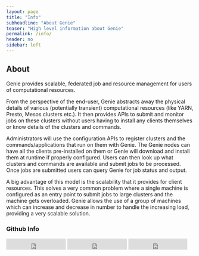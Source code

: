 ```yaml
---
layout: page
title: "Info"
subheadline: "About Genie"
teaser: "High level information about Genie"
permalink: /info/
header: no
sidebar: left
---
```


## About

Genie provides scalable, federated job and resource management for users of computational resources.

From the perspective of the end-user, Genie abstracts away the physical details of various (potentially transient) computational resources (like YARN, Presto, Mesos clusters etc.). It then provides APIs to submit and monitor jobs on these clusters without users having to install any clients themselves or know details of the clusters and commands.

Administrators will use the configuration APIs to register clusters and the commands/applications that run on them with Genie. The Genie nodes can have all the clients pre-installed on them or Genie will download and install them at runtime if properly configured. Users can then look up what clusters and commands are available and submit jobs to be processed. Once jobs are submitted users can query Genie for job status and output.

A big advantage of this model is the scalability that it provides for client resources. This solves a very common problem where a single machine is configured as an entry point to submit jobs to large clusters and the machine gets overloaded. Genie allows the use of a group of machines which can increase and decrease in number to handle the increasing load, providing a very scalable solution.

### Github Info

<iframe src="https://ghbtns.com/github-btn.html?user={{ site.github.owner_name }}&repo={{ site.github.repository_name }}&type=star&count=true&size=large" frameborder="0" scrolling="0" width="160px" height="30px"></iframe>
<iframe src="https://ghbtns.com/github-btn.html?user={{ site.github.owner_name }}&repo={{ site.github.repository_name }}&type=watch&count=true&size=large&v=2" frameborder="0" scrolling="0" width="160px" height="30px"></iframe>
<iframe src="https://ghbtns.com/github-btn.html?user={{ site.github.owner_name }}&repo={{ site.github.repository_name }}&type=fork&count=true&size=large" frameborder="0" scrolling="0" width="158px" height="30px"></iframe>
